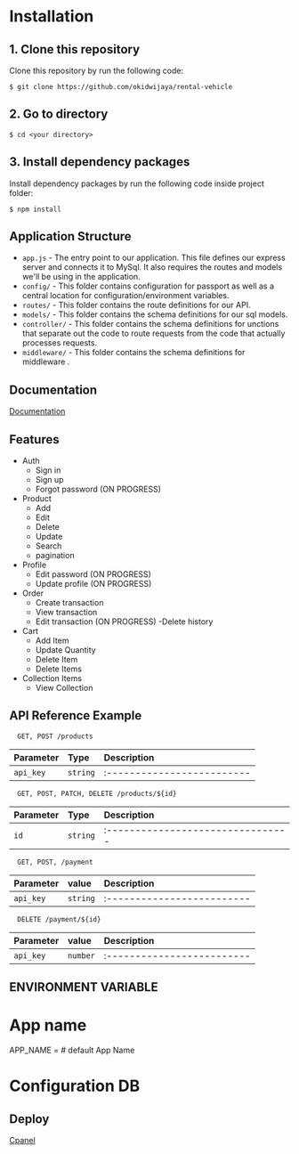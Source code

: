 # Installation
## 1. Clone this repository

Clone this repository by run the following code:

```
$ git clone https://github.com/okidwijaya/rental-vehicle
```
## 2. Go to directory

```
$ cd <your directory>
```

## 3. Install dependency packages

Install dependency packages by run the following code inside project folder:

```
$ npm install
```

## Application Structure

- `app.js` - The entry point to our application. This file defines our express server and connects it to MySql. It also requires the routes and models we'll be using in the application.
- `config/` - This folder contains configuration for passport as well as a central location for configuration/environment variables.
- `routes/` - This folder contains the route definitions for our API.
- `models/` - This folder contains the schema definitions for our sql models.
- `controller/` - This folder contains the schema definitions for unctions that separate out the code to route requests from the code that actually processes requests.
- `middleware/` - This folder contains the schema definitions for middleware .

## Documentation

[Documentation]()


## Features

- Auth
    - Sign in
    - Sign up
    - Forgot password (ON PROGRESS)
- Product
    - Add
    - Edit
    - Delete
    - Update
    - Search
    - pagination
 - Profile
    - Edit password  (ON PROGRESS)
    - Update profile  (ON PROGRESS)
 - Order
    - Create transaction
    - View transaction
    - Edit transaction (ON PROGRESS)
    -Delete history
  - Cart
    - Add Item
    - Update Quantity
    - Delete Item
    - Delete Items
  - Collection Items
    - View Collection

## API Reference Example

```http
  GET, POST /products
```

| Parameter | Type     | Description                |
| :-------- | :------- | :------------------------- |
| `api_key` | `string` | :------------------------- |


```http
  GET, POST, PATCH, DELETE /products/${id}
```

| Parameter | Type     | Description                       |
| :-------- | :------- | :-------------------------------- |
| `id`      | `string` | :-------------------------------- |

```http
  GET, POST, /payment
```

| Parameter | value    | Description                |
| :-------- | :------- | :------------------------- |
| `api_key` | `string` | :------------------------- |

```http
  DELETE /payment/${id}
```

| Parameter | value    | Description                |
| :-------- | :------- | :------------------------- |
| `api_key` | `number` | :------------------------- |


## ENVIRONMENT VARIABLE

# App name
APP_NAME = # default App Name


# Configuration DB

## Deploy

[Cpanel](https://cloudsand.my.id/)

